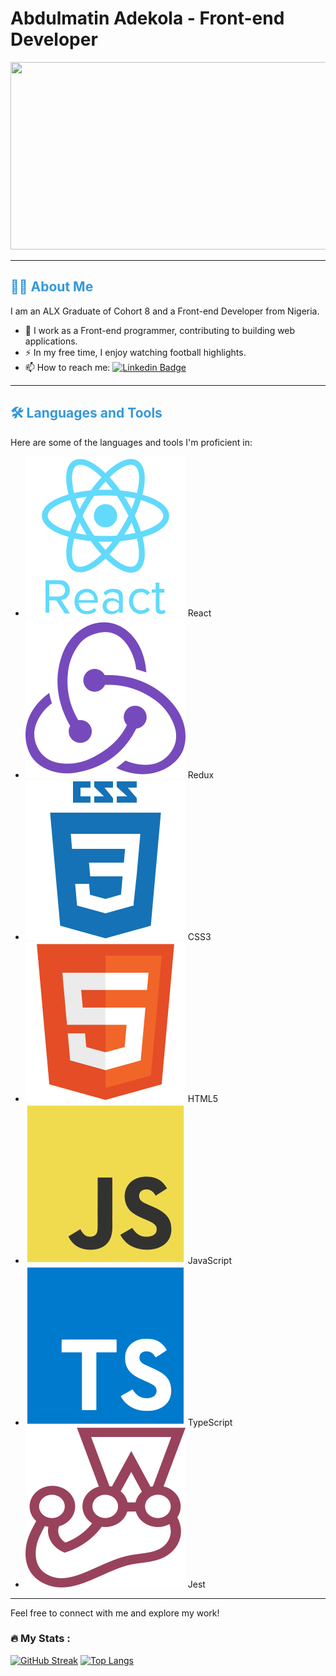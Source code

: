 # Abdulmatin Adekola - Front-end Developer

<div align="center">
  <img src="https://media.giphy.com/media/dWesBcTLavkZuG35MI/giphy.gif" width="600" height="300"/>
</div>

---

## <span style="color: #3498db">:man_technologist: About Me</span>
I am an ALX Graduate of Cohort 8 and a Front-end Developer from Nigeria.

- :telescope: I work as a Front-end programmer, contributing to building web applications.
- :zap: In my free time, I enjoy watching football highlights.
- :mailbox: How to reach me: [![Linkedin Badge](https://img.shields.io/badge/-banniroy-blue?style=flat&logo=Linkedin&logoColor=white)](https://www.linkedin.com/mwlite/in/abdulmatin-adekola-63a58a254)

---

## <span style="color: #3498db">:hammer_and_wrench: Languages and Tools</span>
Here are some of the languages and tools I'm proficient in:

- ![React](https://github.com/devicons/devicon/blob/master/icons/react/react-original-wordmark.svg) React
- ![Redux](https://github.com/devicons/devicon/blob/master/icons/redux/redux-original.svg) Redux
- ![CSS3](https://github.com/devicons/devicon/blob/master/icons/css3/css3-plain-wordmark.svg) CSS3
- ![HTML5](https://github.com/devicons/devicon/blob/master/icons/html5/html5-original.svg) HTML5
- ![JavaScript](https://github.com/devicons/devicon/blob/master/icons/javascript/javascript-original.svg) JavaScript
- ![TypeScript](https://github.com/devicons/devicon/blob/master/icons/typescript/typescript-original.svg) TypeScript
- ![Jest](https://github.com/devicons/devicon/blob/master/icons/jest/jest-plain.svg) Jest

---

Feel free to connect with me and explore my work!

### :fire: My Stats :
[![GitHub Streak](http://github-readme-streak-stats.herokuapp.com?user=Banniroy&theme=dark&background=000000)](https://git.io/streak-stats)
[![Top Langs](https://github-readme-stats.vercel.app/api/top-langs/?username=Banniroy&layout=compact&theme=vision-friendly-dark)](https://github.com/anuraghazra/github-readme-stats)

